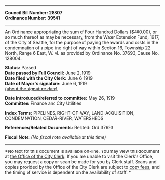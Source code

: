 * * * * *  
  
**Council Bill Number: [](#h0)[](#h2)28807**   
**Ordinance Number: 39541**  
  
* * * * *  
  
An Ordinance appropriating the sum of Four Hundred Dollars ($400.00), or so much thereof as may be necessary, from the Water Extension Fund, 1917, of the City of Seattle, for the purpose of paying the awards and costs in the condemnation of a pipe line right of way within Section 16, Township 22 North, Range 6 East, W. M. as provided by Ordinance No. 37693, Cause No. 128004.  
  
**Status:** Passed   
**Date passed by Full Council:** June 2, 1919   
**Date filed with the City Clerk:** June 6, 1919   
**Date of Mayor's signature:** June 6, 1919   
[(about the signature date)](/~public/approvaldate.htm)   
  
  
**Date introduced/referred to committee:** May 26, 1919   
**Committee:** Finance and City Utilities   
  
**Index Terms:** PIPELINES, RIGHT-OF-WAY, LAND-ACQUISITION, CONDEMNATION, CEDAR-RIVER, WATERSHEDS  
  
**References/Related Documents:** Related: Ord 37693  
  
**Fiscal Note:** *(No fiscal note available at this time)*  
  
* * * * *  
  
*No text for this document is available on-line. You may view this document at [the Office of the City Clerk](http://www.seattle.gov/leg/clerk/contactUs.htm). If you are unable to visit the Clerk's Office, you may request a copy or scan be made for you by Clerk staff. Scans and copies provided by the Office of the City Clerk are subject to [copy fees](http://clerk.seattle.gov/~public/clerkfees.htm), and the timing of service is dependent on the availability of staff. *  
  
  
